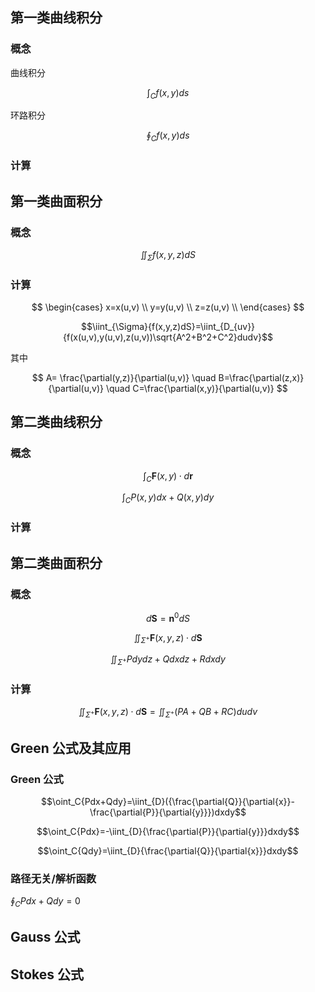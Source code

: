 ## 第一类曲线积分


### 概念

曲线积分

$$\int_C{f(x,y)ds}$$

环路积分

$$\oint_C{f(x,y)ds}$$

### 计算



## 第一类曲面积分


### 概念

$$\iint_{\Sigma}{f(x,y,z)dS}$$

### 计算

$$
\begin{cases}
x=x(u,v) \\
y=y(u,v) \\ 
z=z(u,v) \\
\end{cases}
$$

$$\iint_{\Sigma}{f(x,y,z)dS}=\iint_{D_{uv}}{f(x(u,v),y(u,v),z(u,v))\sqrt{A^2+B^2+C^2}dudv}$$

其中

$$
A= \frac{\partial(y,z)}{\partial(u,v)} \quad
B=\frac{\partial(z,x)}{\partial(u,v)} \quad
C=\frac{\partial(x,y)}{\partial(u,v)}
$$

## 第二类曲线积分

### 概念

$$\int_C{\mathbf{F}(x,y) \cdot d\mathbf{r}}$$

$$\int_C{P(x,y)dx+Q(x,y)dy}$$

### 计算


## 第二类曲面积分

### 概念

$$d\mathbf{S}=\mathbf{n}^0dS$$

$$\iint_{\Sigma^+}{\mathbf{F}(x,y,z) \cdot d\mathbf{S}}$$

$$\iint_{\Sigma^+}{Pdydz+Qdxdz+Rdxdy}$$

### 计算

$$\iint_{\Sigma^+}{\mathbf{F}(x,y,z) \cdot d\mathbf{S}}=\iint_{\Sigma^+}{(PA+QB+RC)dudv}$$

## Green 公式及其应用

### Green 公式

$$\oint_C{Pdx+Qdy}=\iint_{D}({\frac{\partial{Q}}{\partial{x}}-\frac{\partial{P}}{\partial{y}}})dxdy$$

$$\oint_C{Pdx}=-\iint_{D}{\frac{\partial{P}}{\partial{y}}}dxdy$$

$$\oint_C{Qdy}=\iint_{D}{\frac{\partial{Q}}{\partial{x}}}dxdy$$

### 路径无关/解析函数

$\oint_C{Pdx+Qdy}=0$


## Gauss 公式



## Stokes 公式


